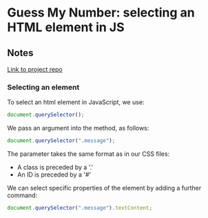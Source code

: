 # Guess My Number: selecting an HTML element in JS

## Notes

[Link to project repo]()

### Selecting an element

To select an html element in JavaScript, we use:

```javascript
document.querySelector();
```

We pass an argument into the method, as follows:

```javascript
document.querySelector(".message");
```

The parameter takes the same format as in our CSS files:

- A class is preceded by a '.'
- An ID is preceded by a '#'

We can select specific properties of the element by adding a further command:

```javascript
document.querySelector(".message").textContent;
```
